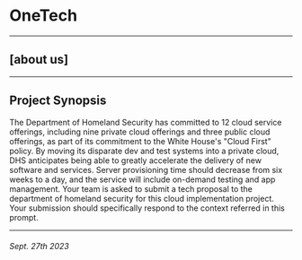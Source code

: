# **OneTech**

---

## [about us]

---

## **Project Synopsis**

The Department of Homeland Security has committed to 12 cloud service offerings, including nine private cloud offerings and three public cloud offerings, as part of its commitment to the White House's "Cloud First" policy. By moving its disparate dev and test systems into a private cloud, DHS anticipates being able to greatly accelerate the delivery of new software and services. Server provisioning time should decrease from six weeks to a day, and the service will include on-demand testing and app management. Your team is asked to submit a tech proposal to the department of homeland security for this cloud implementation project. Your submission should specifically respond to the context referred in this prompt.

---

###### *Sept. 27th 2023*
